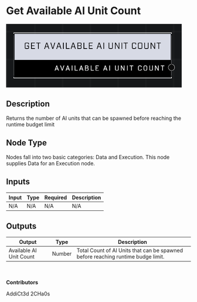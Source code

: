 # Get Available AI Unit Count
![alt text](../../../.gitbook/assets/get-available-ai-unit-count.png)

## Description
Returns the number of AI units that can be spawned before reaching the runtime budget limit

## Node Type
Nodes fall into two basic categories: Data and Execution. This node supplies Data for an Execution node.

## Inputs
| Input            | Type             | Required | Description												    |
|------------------|------------------|----------|--------------------------------------------------------------|
| N/A | N/A | N/A  | N/A |

## Outputs
| Output           | Type             | Description												     |
|------------------|------------------|--------------------------------------------------------------|
| Available AI Unit Count | Number | Total Count of AI Units that can be spawned before reaching runtime budge limit.|

\
\
**Contributors**

AddiCt3d 2CHa0s